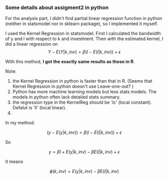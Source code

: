### Some details about assigment2 in python

For the analysis part, I didn't find partial linear regression function in python (neither in statsmodel nor in sklearn package), so I implemented it myself.

I used the Kernel Regression in statsmodel. First I calculated the bandwidth of y and l with respect to k and investment. Then with the estimated kernel, I did a linear regression on $$Y-E(Y|k,inv)=\beta (l-E(l|k,inv))+\epsilon$$

With this method, **I got the exactly same results as those in R**.

Note: 

1. the Kernel Regression in python is faster than that in R. (Seems that Kernel Regression in python doesn't use Leave-one-out? )
2. Python has more machine learning models but less stats models. The models in python often lack detailed stats summary.
3. the regression type in the KernelReg should be 'lc' (local constant). Defalut is 'll' (local linear).
4. 
In my method:

$$(y-E(y|k,inv))=\beta (l-E(l|k,inv)) + \epsilon$$

So

$$y=\beta l +E(y|k,inv)-\beta E(l|k,inv) + \epsilon$$

It means

$$\phi (k,inv)=E(y|k,inv)-\beta E(l|k,inv)$$
